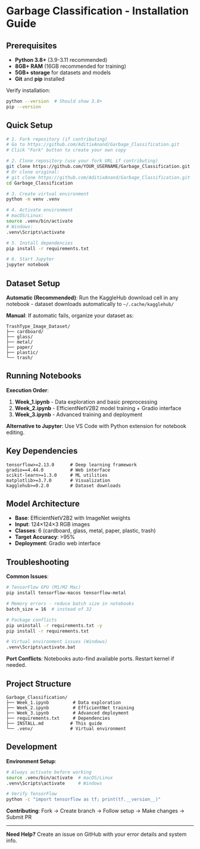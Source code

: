 # Garbage Classification - Installation Guide

## Prerequisites
- **Python 3.8+** (3.9-3.11 recommended)
- **8GB+ RAM** (16GB recommended for training)
- **5GB+ storage** for datasets and models
- **Git** and **pip** installed

Verify installation:
```bash
python --version  # Should show 3.8+
pip --version
```

## Quick Setup

```bash
# 1. Fork repository (if contributing)
# Go to https://github.com/AditixAnand/Garbage_Classification.git
# Click "Fork" button to create your own copy

# 2. Clone repository (use your fork URL if contributing)
git clone https://github.com/YOUR_USERNAME/Garbage_Classification.git
# Or clone original:
# git clone https://github.com/AditixAnand/Garbage_Classification.git
cd Garbage_Classification

# 3. Create virtual environment
python -m venv .venv

# 4. Activate environment
# macOS/Linux:
source .venv/bin/activate
# Windows:
.venv\Scripts\activate

# 5. Install dependencies
pip install -r requirements.txt

# 6. Start Jupyter
jupyter notebook
```

## Dataset Setup

**Automatic (Recommended)**: Run the KaggleHub download cell in any notebook - dataset downloads automatically to `~/.cache/kagglehub/`

**Manual**: If automatic fails, organize your dataset as:
```
TrashType_Image_Dataset/
├── cardboard/
├── glass/
├── metal/
├── paper/
├── plastic/
└── trash/
```

## Running Notebooks

**Execution Order**:
1. **Week_1.ipynb** - Data exploration and basic preprocessing
2. **Week_2.ipynb** - EfficientNetV2B2 model training + Gradio interface  
3. **Week_3.ipynb** - Advanced training and deployment

**Alternative to Jupyter**: Use VS Code with Python extension for notebook editing.

## Key Dependencies

```
tensorflow>=2.13.0      # Deep learning framework
gradio==4.44.0          # Web interface
scikit-learn>=1.3.0     # ML utilities
matplotlib>=3.7.0       # Visualization
kagglehub>=0.2.0        # Dataset downloads
```

## Model Architecture

- **Base**: EfficientNetV2B2 with ImageNet weights
- **Input**: 124×124×3 RGB images
- **Classes**: 6 (cardboard, glass, metal, paper, plastic, trash)
- **Target Accuracy**: >95%
- **Deployment**: Gradio web interface

## Troubleshooting

**Common Issues**:

```bash
# TensorFlow GPU (M1/M2 Mac)
pip install tensorflow-macos tensorflow-metal

# Memory errors - reduce batch size in notebooks
batch_size = 16  # instead of 32

# Package conflicts
pip uninstall -r requirements.txt -y
pip install -r requirements.txt

# Virtual environment issues (Windows)
.venv\Scripts\activate.bat
```

**Port Conflicts**: Notebooks auto-find available ports. Restart kernel if needed.

## Project Structure

```
Garbage_Classification/
├── Week_1.ipynb         # Data exploration
├── Week_2.ipynb         # EfficientNet training
├── Week_3.ipynb         # Advanced deployment
├── requirements.txt     # Dependencies
├── INSTALL.md          # This guide
└── .venv/              # Virtual environment
```

## Development

**Environment Setup**:
```bash
# Always activate before working
source .venv/bin/activate  # macOS/Linux
.venv\Scripts\activate     # Windows

# Verify TensorFlow
python -c "import tensorflow as tf; print(tf.__version__)"
```

**Contributing**: Fork → Create branch → Follow setup → Make changes → Submit PR

---

**Need Help?** Create an issue on GitHub with your error details and system info.